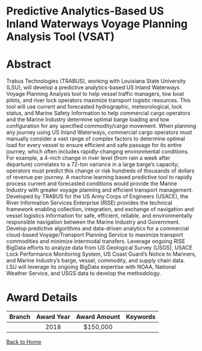 
Predictive Analytics-Based US Inland Waterways Voyage Planning Analysis Tool (VSAT)
===================================================================================

# Abstract


Trabus Technologies (TRABUS), working with Louisiana State University (LSU), will develop a predictive analytics-based US Inland Waterways Voyage Planning Analysis tool to help vessel traffic managers, tow boat pilots, and river lock operators maximize transport logistic resources. This tool will use current and forecasted hydrographic, meteorological, lock status, and Marine Safety Information to help commercial cargo operators and the Marine Industry determine optimal barge loading and tow configuration for any specified commodity/cargo movement. When planning any journey using US Inland Waterways, commercial cargo operators must manually consider a vast range of complex factors to determine optimal load for every vessel to ensure efficient and safe passage for its entire journey, which often includes rapidly-changing environmental conditions. For example, a 4-inch change in river level (from rain a week after departure) correlates to a 72-ton variance in a large barge’s capacity; operators must predict this change or risk hundreds of thousands of dollars of revenue per journey. A machine learning based predictive tool to rapidly process current and forecasted conditions would provide the Marine Industry with greater voyage planning and efficient transport management. Developed by TRABUS for the US Army Corps of Engineers (USACE), the River Information Services Enterprise (RISE) provides the technical framework enabling collection, integration, and exchange of navigation and vessel logistics information for safe, efficient, reliable, and environmentally responsible navigation between the Marine Industry and Government. Develop predictive algorithms and data-driven analytics for a commercial cloud-based Voyage/Transport Planning Service to maximize transport commodities and minimize intermodal transfers. Leverage ongoing RISE BigData efforts to analyze data from US Geological Survey (USGS), USACE Lock Performance Monitoring System, US Coast Guard’s Notice to Mariners, and Marine Industry’s barge, vessel, commodity, and supply chain data. LSU will leverage its ongoing BigData expertise with NOAA, National Weather Service, and USGS data to develop the methodology.  

# Award Details

|Branch|Award Year|Award Amount|Keywords|
| :---: | :---: | :---: | :---: |
||2018|$150,000||
  
  


[Back to Home](https://github.com/chrischow/dod_sbir_awards/JT/#13)